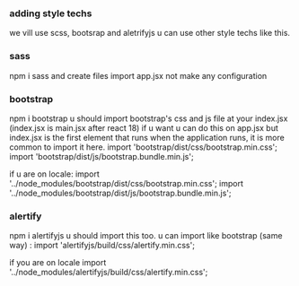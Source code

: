 ### adding style techs
we vill use scss, bootsrap and aletrifyjs 
u can use other style techs like this.

### sass 
npm i sass
and create files
import app.jsx
not make any configuration

### bootstrap
npm i bootstrap
u should import bootstrap's css and js file at your index.jsx 
(index.jsx is main.jsx after react 18)
if u want u can do this on app.jsx but index.jsx is the first element that runs when the application runs, it is more common to import it here.
import 'bootstrap/dist/css/bootstrap.min.css';
import 'bootstrap/dist/js/bootstrap.bundle.min.js';

if u are on locale: 
import '../node_modules/bootstrap/dist/css/bootstrap.min.css';
import '../node_modules/bootstrap/dist/js/bootstrap.bundle.min.js';

### alertify
npm i alertifyjs
u should import this too. u can import like bootstrap (same way) : 
import 'alertifyjs/build/css/alertify.min.css';

if you are on locale
import '../node_modules/alertifyjs/build/css/alertify.min.css';